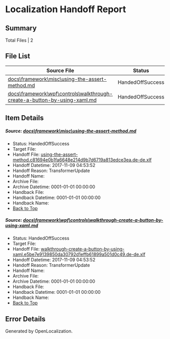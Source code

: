 # <a name='report-top'></a> Localization Handoff Report

## Summary
 Total Files | 2

## File List
 Source File | Status | Details 
 ----------- | ------ | ------- 
 [docs\framework\misc\using-the-assert-method.md](https://github.com/OpenLocalizationTestOrg/docs/blob/75444267cc262dcdfc807db05b2441b78c986800/docs/framework/misc/using-the-assert-method.md) | HandedOffSuccess | [Details](#840388e1acf1541d873a2198af42021299ed826b20655)
 [docs\framework\wpf\controls\walkthrough-create-a-button-by-using-xaml.md](https://github.com/OpenLocalizationTestOrg/docs/blob/75444267cc262dcdfc807db05b2441b78c986800/docs/framework/wpf/controls/walkthrough-create-a-button-by-using-xaml.md) | HandedOffSuccess | [Details](#5b04f55cf7f8e96edb313f713eaa80d757099c0d27718)

## Item Details
##### <a name='840388e1acf1541d873a2198af42021299ed826b20655'></a> Source: [docs\framework\misc\using-the-assert-method.md](https://github.com/OpenLocalizationTestOrg/docs/blob/75444267cc262dcdfc807db05b2441b78c986800/docs/framework/misc/using-the-assert-method.md)
* Status: HandedOffSuccess
* Target File: 
* Handoff File: [using-the-assert-method.c81694e0b1fa6648e214d9b7d6719a813edce3ea.de-de.xlf](https://github.com/OpenLocalizationTestOrg/docs.handoff/blob/f8468b2b1258a28759d503c7f281560f8f2786d8/ol-handoff/OpenLocalizationTestOrg/docs.de-de/master/net-med-mt/using-the-assert-method.c81694e0b1fa6648e214d9b7d6719a813edce3ea.de-de.xlf)
* Handoff Datetime: 2017-11-09 04:53:52
* Handoff Reason: TransformerUpdate
* Handoff Name: 
* Archive File: 
* Archive Datetime: 0001-01-01 00:00:00
* Handback File: 
* Handback Datetime: 0001-01-01 00:00:00
* Handback Name: 
* [Back to Top](#report-top)

##### <a name='5b04f55cf7f8e96edb313f713eaa80d757099c0d27718'></a> Source: [docs\framework\wpf\controls\walkthrough-create-a-button-by-using-xaml.md](https://github.com/OpenLocalizationTestOrg/docs/blob/75444267cc262dcdfc807db05b2441b78c986800/docs/framework/wpf/controls/walkthrough-create-a-button-by-using-xaml.md)
* Status: HandedOffSuccess
* Target File: 
* Handoff File: [walkthrough-create-a-button-by-using-xaml.e5be7e9139850da30792d1effb61899a501d0c49.de-de.xlf](https://github.com/OpenLocalizationTestOrg/docs.handoff/blob/f8468b2b1258a28759d503c7f281560f8f2786d8/ol-handoff/OpenLocalizationTestOrg/docs.de-de/master/net-med-mt/walkthrough-create-a-button-by-using-xaml.e5be7e9139850da30792d1effb61899a501d0c49.de-de.xlf)
* Handoff Datetime: 2017-11-09 04:53:52
* Handoff Reason: TransformerUpdate
* Handoff Name: 
* Archive File: 
* Archive Datetime: 0001-01-01 00:00:00
* Handback File: 
* Handback Datetime: 0001-01-01 00:00:00
* Handback Name: 
* [Back to Top](#report-top)


## Error Details

Generated by OpenLocalization.
